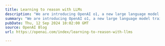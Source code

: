 ```yaml
---
title: Learning to reason with LLMs
description: "We are introducing OpenAI o1, a new large language model trained with reinforcement learning to perform complex reasoning. o1 thinks before it answers—it can produce a long internal chain of thought before responding to the user."
summary: "We are introducing OpenAI o1, a new large language model trained with reinforcement learning to perform complex reasoning. o1 thinks before it answers—it can produce a long internal chain of thought before responding to the user."
pubDate: Thu, 12 Sep 2024 10:02:00 GMT
source: OpenAI Blog
url: https://openai.com/index/learning-to-reason-with-llms

---
```


